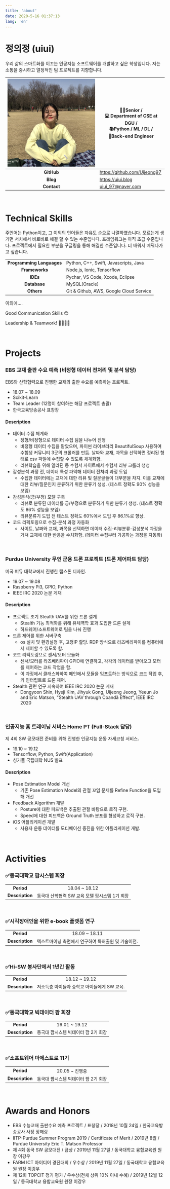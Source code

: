 ```yaml
---
title: 'about'
date: 2020-5-16 01:37:13
lang: 'en'
---
```


# 정의정 (uiui)

우리 삶의 스마트화를 이끄는 인공지능 소프트웨어를 개발하고 싶은 학생입니다. 저는 소통을 중시하고 열정적인 팀 프로젝트를 지향합니다.

  
| ![profile](./images/profile.jpeg) | 👩‍🎓Senior / <br> 💻 Department of CSE at DGU / <br> 📚Python / ML / DL / <br> 📍Back-end Engineer |
| :-------------------------------: | ------------------------------ |
|            **GitHub**             | <https://github.com/Uijeong97> |
|             **Blog**              | <https://uiui.blog>            |
|           **Contact**             | <uiui_97@naver.com>            |

<br>

# Technical Skills

주언어는 Python이고, 그 이외의 언어들은 자유도 순으로 나열하였습니다. 모르는게 생기면 서치해서 바로바로 해결 할 수 있는 수준입니다.
프레임워크는 아직 초급 수준입니다. 프로젝트에서 필요한 부분을 구글링을 통해 해결한 수준입니다. 더 배워서 메꿔나가고 싶습니다. 

|                                   |                                         |
| :-------------------------------: | --------------------------------------- |
|    **Programming Languages**      | Python, C++, Swift, Javascripts, Java   |
|          **Frameworks**           | Node.js, Ionic, Tensorflow              |
|             **IDEs**              | Pychar, VS Code, Xcode, Eclipse         |
|           **Database**            | MySQL(Oracle)                           |
|            **Others**             | Git & Github, AWS, Google Cloud Service |

이외에....

Good Communication Skills 😊

Leadership & Teamwork! 👩‍👩‍👧‍👧

<br>

# Projects

### EBS 교재 출판 수요 예측 (비정형 데이터 전처리 및 분석 담당)

EBS와 산학협력으로 진행한 교재의 출판 수요를 예측하는 프로젝트.

* 18.07 ~ 18.09
* Scikit-Learn
* Team Leader (12명이 참여하는 해당 프로젝트 총괄)
* 한국교육방송공사 표창장

#### Description

* 데이터 수집 체계화
    - 정형/비정형으로 데이터 수집 팀을 나누어 진행
    - 비정형 데이터 수집을 맡았으며, 파이썬 라이브러리 BeautifulSoup 사용하여  수험생 커뮤니티 3곳의 크롤러를 만듬. 날짜와 교재, 과목을 선택하면 정리된 형태로 csv 파일에 수집할 수 있도록 체계화함.
    - 리뷰학습을 위해 알라딘 등 수험서 사이트에서 수험서 리뷰 크롤러 생성
* 감성분석 과정 전, 데이터 특성 파악해 데이터 전처리 과정 도입
    - 수집한 데이터에는 교재에 대한 리뷰 및 질문글들이 대부분을 차지. 이를 교재에 대한 리뷰/질문인지 분류하기 위한 분류기 생성. (테스트 정확도 90% 성능을 보임)
* 감성분석(긍/부정) 모델 구축
    - 리뷰로 분류된 데이터를 긍/부정으로 분류하기 위한 분류기 생성. (테스트 정확도 86% 성능을 보임)
    - 리뷰분류기 도입 전 테스트 정확도 60%에서 도입 후 86.1%로 향상.
* 코드 리펙토링으로 수집-분석 과정 자동화
    - 사이트, 날짜와 교재, 과목을 선택하면 데이터 수집-리뷰분류-감성분석 과정을 거쳐 교재에 대한 반응을 수치화함. (데이터 수집부터 가공하는 과정을 자동화)

<br>

### Purdue University 무인 군용 드론 프로젝트 (드론 제어파트 담당)

미국 퍼듀 대학교에서 진행한 캡스톤 디자인.

* 19.07 ~ 19.08
* Raspberry Pi3, GPIO, Python
* IEEE IRC 2020 논문 게재

#### Description

* 프로젝트 초기 Stealth UAV를 위한 드론 설계
    - Stealth 기능 최적화를 위해 유체역학 효과 도입한 드론 설계
    - 하드웨어/소프트웨어로 팀을 나눠 진행
* 드론 제어를 위한 서버구축
    - os 설치 및 환경설정 후, 고정IP 할당. RDP 방식으로 라즈베리파이를 컴퓨터에서 제어할 수 있도록 함.
* 코드 리펙토링으로 센서/모터 모듈화
    - 센서/모터를 라즈베리파이 GPIO에 연결하고, 각각의 데이터를 받아오고 모터를 제어하는 코드 작업을 함.
    - 이 과정에서 클래스화하여 메인에서 모듈을 임포트하는 방식으로 코드 작업 후, 키 인터럽트로 드론 제어.
* Stealth 관련 연구 지속하여 IEEE IRC 2020 논문 게재
    - Dongyoon Shin, Hyeji Kim, Jihyuk Gong, Uijeong Jeong, Yeeun Jo and Eric Matson, "Stealth UAV through Coandă Effect", IEEE IRC 2020

<br>

### 인공지능 홈 트레이닝 서비스 Home PT (Full-Stack 담당)

제 4회 SW 공모대전 준비를 위해 진행한 인공지능 운동 자세코칭 서비스.

* 19.10 ~ 19.12
* Tensorflow, Python, Swift(Application)
* 싱가폴 국립대학 NUS 발표

#### Description

* Pose Estimation Model 개선
    - 기존 Pose Estimation Model의 관절 꼬임 문제를 Refine Function을 도입해 개선
* Feedback Algorithm 개발
    - Posture에 대한 피드백은 추출된 관절 바탕으로 로직 구현.
    - Speed에 대한 피드백은 Ground Truth 분포를 형성하고 로직 구현.
* iOS 어플리케이션 개발
    - 사용자 운동 데이터를 모티베이션 증진을 위한 어플리케이션 개발.

<br>

# Activities

### ✅동국대학교 팜시스템 회장

|  |      |
| :--: | :--: |
| **Period** | 18.04 ~ 18.12 |
| **Description** | 동국대 산학협력 SW 교육 모델 팜시스템 1기 회장 |

<br>


### ✅시각장애인을 위한 e-book 플랫폼 연구
|  |      |
| :--: | :--: |
| **Period** | 18.09 ~ 18.11 |
| **Description** | 텍스트마이닝 측면에서 연구하여 특허출원 및 기술이전. |

<br>

### ✅Hi-SW 봉사단에서 1년간 활동
|  |      |
| :--: | :--: |
| **Period** | 18.12 ~ 19.12 |
| **Description** | 저소득층 아이들과 중학교 아이들에게 SW 교육. |

<Br>

### ✅동국대학교 빅데이터 팜 회장

|  |      |
| :--: | :--: |
| **Period** | 19.01 ~ 19.12 |
| **Description** | 동국대 팜시스템 빅데이터 팜 2기 회장 |

<br>

### ✅소프트웨어 마에스트로 11기

|  |      |
| :--: | :--: |
| **Period** | 20.05 ~ 진행중 |
| **Description** | 동국대 팜시스템 빅데이터 팜 2기 회장 |

<br>

# Awards and Honors

* EBS 수능교재 출판수요 예측 프로젝트 / 표창장 / 2018년 10월 24일 / 한국교육방송공사 사장 장해랑
* IITP-Purdue Summer Program 2019 / Certificate of Merit / 2019년 8월 / Purdue University Eric T. Matson Professor
* 제 4회 동국 SW 공모대전 / 금상 / 2019년 11월 27일 / 동국대학교 융합교육원 원장 이강우
* FARM ICT 아이디어 경진대회 / 우수상 / 2019년 11월 27일 / 동국대학교 융합교육원 원장 이강우
* 제 12회 TOPCIT 정기 평가 / 우수상(전체 상위 10% 이내 수혜) / 2019년 12월 12일 / 동국대학교 융합교육원 원장 이강우
